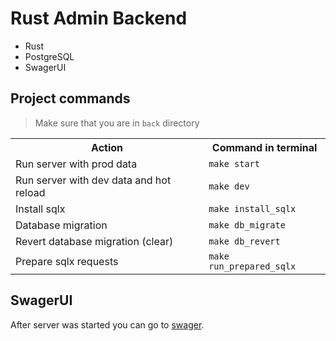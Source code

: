 # Rust Admin Backend

- Rust
- PostgreSQL
- SwagerUI

## Project commands

> Make sure that you are in `back` directory

<table>
    <th>Action</th>
    <th>Command in terminal</th>
    <tr>
        <td>Run server with prod data</td>
        <td><code>make start</code></td>
    </tr>
    <tr>
        <td>Run server with dev data and hot reload</td>
        <td><code>make dev</code></td>
    </tr>
    <tr>
        <td>Install sqlx</td>
        <td><code>make install_sqlx</code></td>
    </tr>
    <tr>
        <td>Database migration</td>
        <td><code>make db_migrate</code></td>
    </tr>
    <tr>
        <td>Revert database migration (clear)</td>
        <td><code>make db_revert</code></td>
    </tr>
    <tr>
        <td>Prepare sqlx requests</td>
        <td><code>make run_prepared_sqlx</code></td>
    </tr>
</table>

## SwagerUI

After server was started you can go to [swager](http://localhost:8000/).
